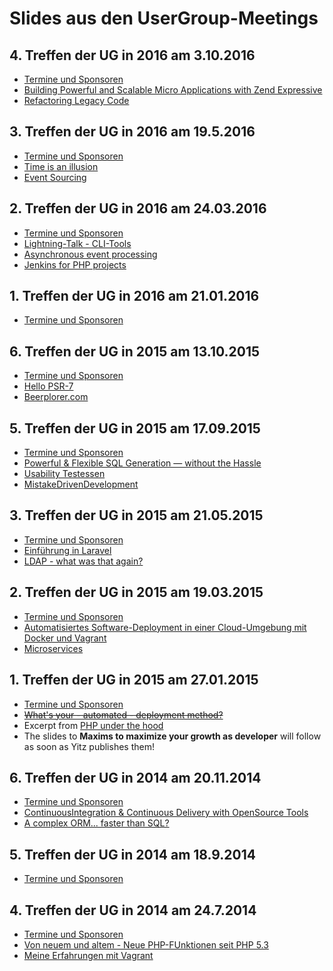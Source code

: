 # Slides aus den UserGroup-Meetings

## 4. Treffen der UG in 2016 am 3.10.2016

* [Termine und Sponsoren](http://cdn.rawgit.com/PHP-Usergroup-FFM/slides/master/2016/20161003/index.html)
* [Building Powerful and Scalable Micro Applications with Zend Expressive](http://talks.matthewsetter.com/powerful-and-scaleable-microapplications-with-zend-expressive/)
* [Refactoring Legacy Code](http://www.slideshare.net/adamculp/refactoring-legacy-code)

## 3. Treffen der UG in 2016 am 19.5.2016

* [Termine und Sponsoren](http://cdn.rawgit.com/PHP-Usergroup-FFM/slides/master/2016/20160519/index.html)
* [Time is an illusion](http://rawgit.com/heiglandreas/slidedeck/master/time_is_an_illusion/20160519-phpugffm/index_online.html)
* [Event Sourcing](...)

## 2. Treffen der UG in 2016 am 24.03.2016

 * [Termine und Sponsoren](http://cdn.rawgit.com/PHP-Usergroup-FFM/slides/master/2016/20160324/index.html)
 * [Lightning-Talk - CLI-Tools](http://cdn.rawgit.com/PHP-Usergroup-FFM/slides/master/2016/20160324/slides/lightning_talk_phpugffm_II_2016.pdf)
 * [Asynchronous event processing](...)
 * [Jenkins for PHP projects](https://talks.bitexpert.de/phpugffm16-jenkins-for-php-projects/)

## 1. Treffen der UG in 2016 am 21.01.2016

 * [Termine und Sponsoren](http://cdn.rawgit.com/PHP-Usergroup-FFM/slides/master/2016/20160121/index.html)
 
## 6. Treffen der UG in 2015 am 13.10.2015

 * [Termine und Sponsoren](http://cdn.rawgit.com/PHP-Usergroup-FFM/slides/master/2015/20151013/index.html)
 * [Hello PSR-7](https://beau.io/talks/2015/10/13/hello-psr-7-phpugffm/)
 * [Beerplorer.com](http://cdn.rawgit.com/PHP-Usergroup-FFM/slides/master/2015/20151013/slides/Beerplorer.pdf)

## 5. Treffen der UG in 2015 am 17.09.2015

 * [Termine und Sponsoren](http://cdn.rawgit.com/PHP-Usergroup-FFM/slides/master/2015/20150917/index.html)
 * [Powerful & Flexible SQL Generation — without the Hassle]()
 * [Usability Testessen]()
 * [MistakeDrivenDevelopment](https://github.com/dmanners/Mistake_Driven_Development/raw/master/MDD-Final.pdf)

## 3. Treffen der UG in 2015 am 21.05.2015

 * [Termine und Sponsoren](http://cdn.rawgit.com/PHP-Usergroup-FFM/slides/master/2015/20150521/index.html)
 * [Einführung in Laravel]()
 * [LDAP - what was that again?](http://rawgit.com/heiglandreas/slidedeck/master/LDAP%20-%20what%20was%20that%20again%3F/20150521%20-%20phpugffm/index_online.html)

## 2. Treffen der UG in 2015 am 19.03.2015

 * [Termine und Sponsoren](http://cdn.rawgit.com/PHP-Usergroup-FFM/slides/master/2015/20150319/index.html)
 * [Automatisiertes Software-Deployment in einer Cloud-Umgebung mit Docker und Vagrant](http://example.com)
 * [Microservices](https://talks.bitexpert.de/phpugffm15-microservices/)

## 1. Treffen der UG in 2015 am 27.01.2015

 * [Termine und Sponsoren](http://cdn.rawgit.com/PHP-Usergroup-FFM/slides/master/2015/20150127/index.html)
 * [~~What's your - automated - deployment method?~~](http://cdn.rawgit.com/heiglandreas/slidedeck/master/WhatsYour_automated_DeploymentMethod/index_online.html)
 * Excerpt from [PHP under the hood](https://speakerdeck.com/dshafik/phpnw14-php-under-the-hood)
 * The slides to **Maxims to maximize your growth as developer** will follow as soon as Yitz publishes them!

## 6. Treffen der UG in 2014 am 20.11.2014

 * [Termine und Sponsoren](http://cdn.rawgit.com/PHP-Usergroup-FFM/slides/master/2014/20141120/index.html)
 * [ContinuousIntegration & Continuous Delivery with OpenSource Tools](http://de.slideshare.net/mimiknoll/continuous-integration-with-open-source-tools-phpugffm-20141120)
 * [A complex ORM... faster than SQL?](http://ocramius.github.io/brnophp-2014-slides/)

## 5. Treffen der UG in 2014 am 18.9.2014

 * [Termine und Sponsoren](http://cdn.rawgit.com/PHP-Usergroup-FFM/slides/master/2014/20140918/index.html)

## 4. Treffen der UG in 2014 am 24.7.2014

 * [Termine und Sponsoren](http://cdn.rawgit.com/PHP-Usergroup-FFM/slides/master/2014/20140724/index.html)
 * [Von neuem und altem - Neue PHP-FUnktionen seit PHP 5.3](http://cdn.rawgit.com/heiglandreas/slidedeck/master/NewLanguageFeaturesUntilPHP56/index.html/)
 * [Meine Erfahrungen mit Vagrant](http://example.com)
